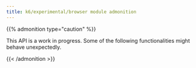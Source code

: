 ```yaml
---
title: k6/experimental/browser module admonition
---
```


{{% admonition type="caution" %}}

This API is a work in progress. Some of the following functionalities might behave unexpectedly.

{{< /admonition >}}
